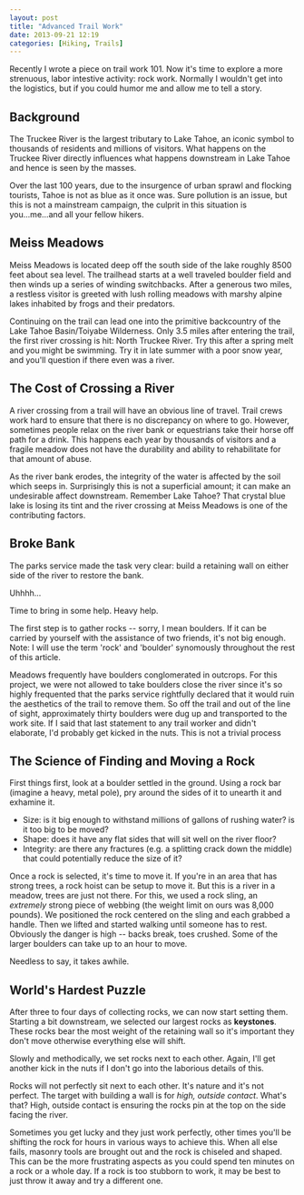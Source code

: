 ```yaml
---
layout: post
title: "Advanced Trail Work"
date: 2013-09-21 12:19
categories: [Hiking, Trails]
---
```


Recently I wrote a piece on trail work 101. Now it's time to explore a more strenuous, labor intestive activity: rock work. Normally I wouldn't get into the logistics, but if you could humor me and allow me to tell a story.

## Background

The Truckee River is the largest tributary to Lake Tahoe, an iconic symbol to thousands of residents and millions of visitors. What happens on the Truckee River directly influences what happens downstream in Lake Tahoe and hence is seen by the masses.

Over the last 100 years, due to the insurgence of urban sprawl and flocking tourists, Tahoe is not as blue as it once was. Sure pollution is an issue, but this is not a mainstream campaign, the culprit in this situation is you...me...and all your fellow hikers.

## Meiss Meadows

Meiss Meadows is located deep off the south side of the lake roughly 8500 feet about sea level. The trailhead starts at a well traveled boulder field and then winds up a series of winding switchbacks. After a generous two miles, a restless visitor is greeted with lush rolling meadows with marshy alpine lakes inhabited by frogs and their predators.

Continuing on the trail can lead one into the primitive backcountry of the Lake Tahoe Basin/Toiyabe Wilderness. Only 3.5 miles after entering the trail, the first river crossing is hit: North Truckee River. Try this after a spring melt and you might be swimming. Try it in late summer with a poor snow year, and you'll question if there even was a river.

## The Cost of Crossing a River

A river crossing from a trail will have an obvious line of travel. Trail crews work hard to ensure that there is no discrepancy on where to go. However, sometimes people relax on the river bank or equestrians take their horse off path for a drink. This happens each year by thousands of visitors and a fragile meadow does not have the durability and ability to rehabilitate for that amount of abuse.

As the river bank erodes, the integrity of the water is affected by the soil which seeps in. Surprisingly this is not a superficial amount; it can make an undesirable affect downstream. Remember Lake Tahoe? That crystal blue lake is losing its tint and the river crossing at Meiss Meadows is one of the contributing factors.

## Broke Bank

The parks service made the task very clear: build a retaining wall on either side of the river to restore the bank.

Uhhhh...

Time to bring in some help. Heavy help.

The first step is to gather rocks -- sorry, I mean boulders. If it can be carried by yourself with the assistance of two friends, it's not big enough. Note: I will use the term 'rock' and 'boulder' synomously throughout the rest of this article.

Meadows frequently have boulders conglomerated in outcrops. For this project, we were not allowed to take boulders close the river since it's so highly frequented that the parks service rightfully declared that it would ruin the aesthetics of the trail to remove them. So off the trail and out of the line of sight, approximately thirty boulders were dug up and transported to the work site. If I said that last statement to any trail worker and didn't elaborate, I'd probably get kicked in the nuts. This is not a trivial process

## The Science of Finding and Moving a Rock

First things first, look at a boulder settled in the ground. Using a rock bar (imagine a heavy, metal pole), pry around the sides of it to unearth it and exhamine it.

* Size: is it big enough to withstand millions of gallons of rushing water? is it too big to be moved?
* Shape: does it have any flat sides that will sit well on the river floor?
* Integrity: are there any fractures (e.g. a splitting crack down the middle) that could potentially reduce the size of it?

Once a rock is selected, it's time to move it. If you're in an area that has strong trees, a rock hoist can be setup to move it. But this is a river in a meadow, trees are just not there. For this, we used a rock sling, an *extremely* strong piece of webbing (the weight limit on ours was 8,000 pounds). We positioned the rock centered on the sling and each grabbed a handle. Then we lifted and started walking until someone has to rest. Obviously the danger is high -- backs break, toes crushed. Some of the larger boulders can take up to an hour to move.

Needless to say, it takes awhile.

## World's Hardest Puzzle

After three to four days of collecting rocks, we can now start setting them. Starting a bit downstream, we selected our largest rocks as **keystones**. These rocks bear the most weight of the retaining wall so it's important they don't move otherwise everything else will shift.

Slowly and methodically, we set rocks next to each other. Again, I'll get another kick in the nuts if I don't go into the laborious details of this.

Rocks will not perfectly sit next to each other. It's nature and it's not perfect. The target with building a wall is for *high, outside contact*. What's that? High, outside contact is ensuring the rocks pin at the top on the side facing the river.

Sometimes you get lucky and they just work perfectly, other times you'll be shifting the rock for hours in various ways to achieve this. When all else fails, masonry tools are brought out and the rock is chiseled and shaped. This can be the more frustrating aspects as you could spend ten minutes on a rock or a whole day. If a rock is too stubborn to work, it may be best to just throw it away and try a different one.


